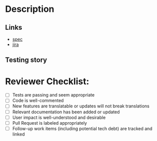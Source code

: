 # Description

<!--
  A summary of the change, including any relevant motivation and context.

  If relevant, include a description both of the existing behavior and of the new behavior.
-->

## Links

<!--
  Any relevant links to external resources; ie, specification documents, jira
  items, related PRs, honeybadger errors, etc
-->

- [spec]()
- [jira]()

## Testing story

<!--
  Does your change include appropriate tests?

  If so, please describe how the tests included in this PR are sufficient

  If not, please explain why this change does not need to be tested.
-->

# Reviewer Checklist:

- [ ] Tests are passing and seem appropriate
- [ ] Code is well-commented
- [ ] New features are translatable or updates will not break translations
- [ ] Relevant documentation has been added or updated
- [ ] User impact is well-understood and desirable
- [ ] Pull Request is labeled appropriately
- [ ] Follow-up work items (including potential tech debt) are tracked and linked
